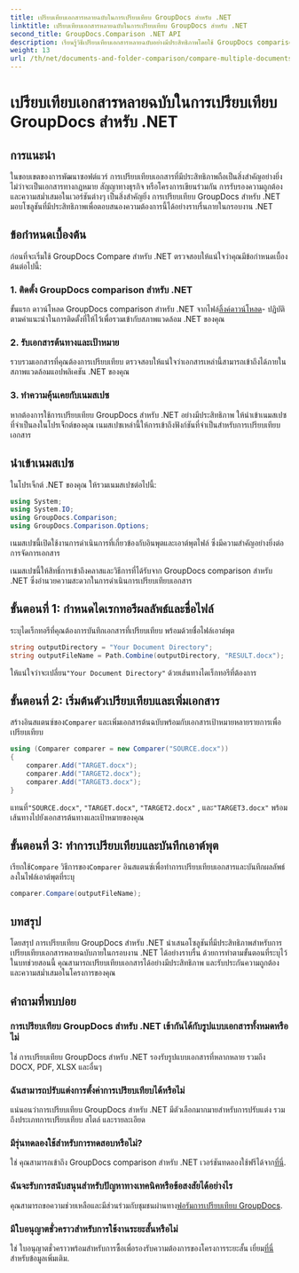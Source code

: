 ```yaml
---
title: เปรียบเทียบเอกสารหลายฉบับในการเปรียบเทียบ GroupDocs สำหรับ .NET
linktitle: เปรียบเทียบเอกสารหลายฉบับในการเปรียบเทียบ GroupDocs สำหรับ .NET
second_title: GroupDocs.Comparison .NET API
description: เรียนรู้วิธีเปรียบเทียบเอกสารหลายฉบับอย่างมีประสิทธิภาพโดยใช้ GroupDocs comparison for .NET ปฏิบัติตามคำแนะนำทีละขั้นตอนของเราเพื่อการบูรณาการที่ราบรื่น
weight: 13
url: /th/net/documents-and-folder-comparison/compare-multiple-documents-dotnet/
---
```


# เปรียบเทียบเอกสารหลายฉบับในการเปรียบเทียบ GroupDocs สำหรับ .NET

## การแนะนำ
ในขอบเขตของการพัฒนาซอฟต์แวร์ การเปรียบเทียบเอกสารที่มีประสิทธิภาพถือเป็นสิ่งสำคัญอย่างยิ่ง ไม่ว่าจะเป็นเอกสารทางกฎหมาย สัญญาทางธุรกิจ หรือโครงการเขียนร่วมกัน การรับรองความถูกต้องและความสม่ำเสมอในเวอร์ชันต่างๆ เป็นสิ่งสำคัญยิ่ง การเปรียบเทียบ GroupDocs สำหรับ .NET มอบโซลูชันที่มีประสิทธิภาพเพื่อตอบสนองความต้องการนี้ได้อย่างราบรื่นภายในกรอบงาน .NET
## ข้อกำหนดเบื้องต้น
ก่อนที่จะเริ่มใช้ GroupDocs Compare สำหรับ .NET ตรวจสอบให้แน่ใจว่าคุณมีข้อกำหนดเบื้องต้นต่อไปนี้:
### 1. ติดตั้ง GroupDocs comparison สำหรับ .NET
 ขั้นแรก ดาวน์โหลด GroupDocs comparison สำหรับ .NET จากไฟล์[ลิ้งค์ดาวน์โหลด](https://releases.groupdocs.com/comparison/net/)- ปฏิบัติตามคำแนะนำในการติดตั้งที่ให้ไว้เพื่อรวมเข้ากับสภาพแวดล้อม .NET ของคุณ
### 2. รับเอกสารต้นทางและเป้าหมาย
รวบรวมเอกสารที่คุณต้องการเปรียบเทียบ ตรวจสอบให้แน่ใจว่าเอกสารเหล่านี้สามารถเข้าถึงได้ภายในสภาพแวดล้อมแอปพลิเคชัน .NET ของคุณ
### 3. ทำความคุ้นเคยกับเนมสเปซ
หากต้องการใช้การเปรียบเทียบ GroupDocs สำหรับ .NET อย่างมีประสิทธิภาพ ให้นำเข้าเนมสเปซที่จำเป็นลงในโปรเจ็กต์ของคุณ เนมสเปซเหล่านี้ให้การเข้าถึงฟังก์ชันที่จำเป็นสำหรับการเปรียบเทียบเอกสาร

## นำเข้าเนมสเปซ
ในโปรเจ็กต์ .NET ของคุณ ให้รวมเนมสเปซต่อไปนี้:

```csharp
using System;
using System.IO;
using GroupDocs.Comparison;
using GroupDocs.Comparison.Options;
```
เนมสเปซนี้เปิดใช้งานการดำเนินการที่เกี่ยวข้องกับอินพุตและเอาต์พุตไฟล์ ซึ่งมีความสำคัญอย่างยิ่งต่อการจัดการเอกสาร

เนมสเปซนี้ให้สิทธิ์การเข้าถึงคลาสและวิธีการที่ได้รับจาก GroupDocs comparison สำหรับ .NET ซึ่งอำนวยความสะดวกในการดำเนินการเปรียบเทียบเอกสาร
## ขั้นตอนที่ 1: กำหนดไดเรกทอรีผลลัพธ์และชื่อไฟล์
ระบุไดเร็กทอรีที่คุณต้องการบันทึกเอกสารที่เปรียบเทียบ พร้อมด้วยชื่อไฟล์เอาต์พุต
```csharp
string outputDirectory = "Your Document Directory";
string outputFileName = Path.Combine(outputDirectory, "RESULT.docx");
```
 ให้แน่ใจว่าจะเปลี่ยน`"Your Document Directory"` ด้วยเส้นทางไดเร็กทอรีที่ต้องการ
## ขั้นตอนที่ 2: เริ่มต้นตัวเปรียบเทียบและเพิ่มเอกสาร
 สร้างอินสแตนซ์ของ`Comparer` และเพิ่มเอกสารต้นฉบับพร้อมกับเอกสารเป้าหมายหลายรายการเพื่อเปรียบเทียบ
```csharp
using (Comparer comparer = new Comparer("SOURCE.docx"))
{
    comparer.Add("TARGET.docx");
    comparer.Add("TARGET2.docx");
    comparer.Add("TARGET3.docx");
}
```
 แทนที่`"SOURCE.docx"`, `"TARGET.docx"`, `"TARGET2.docx"` , และ`"TARGET3.docx"` พร้อมเส้นทางไปยังเอกสารต้นทางและเป้าหมายของคุณ
## ขั้นตอนที่ 3: ทำการเปรียบเทียบและบันทึกเอาต์พุต
 เรียกใช้`Compare` วิธีการของ`Comparer` อินสแตนซ์เพื่อทำการเปรียบเทียบเอกสารและบันทึกผลลัพธ์ลงในไฟล์เอาต์พุตที่ระบุ
```csharp
comparer.Compare(outputFileName);
```

## บทสรุป
โดยสรุป การเปรียบเทียบ GroupDocs สำหรับ .NET นำเสนอโซลูชันที่มีประสิทธิภาพสำหรับการเปรียบเทียบเอกสารหลายฉบับภายในกรอบงาน .NET ได้อย่างราบรื่น ด้วยการทำตามขั้นตอนที่ระบุไว้ในบทช่วยสอนนี้ คุณสามารถเปรียบเทียบเอกสารได้อย่างมีประสิทธิภาพ และรับประกันความถูกต้องและความสม่ำเสมอในโครงการของคุณ
## คำถามที่พบบ่อย
### การเปรียบเทียบ GroupDocs สำหรับ .NET เข้ากันได้กับรูปแบบเอกสารทั้งหมดหรือไม่
ใช่ การเปรียบเทียบ GroupDocs สำหรับ .NET รองรับรูปแบบเอกสารที่หลากหลาย รวมถึง DOCX, PDF, XLSX และอื่นๆ
### ฉันสามารถปรับแต่งการตั้งค่าการเปรียบเทียบได้หรือไม่
แน่นอนว่าการเปรียบเทียบ GroupDocs สำหรับ .NET มีตัวเลือกมากมายสำหรับการปรับแต่ง รวมถึงประเภทการเปรียบเทียบ สไตล์ และรายละเอียด
### มีรุ่นทดลองใช้สำหรับการทดสอบหรือไม่?
 ใช่ คุณสามารถเข้าถึง GroupDocs comparison สำหรับ .NET เวอร์ชันทดลองใช้ฟรีได้จาก[ที่นี่](https://releases.groupdocs.com/).
### ฉันจะรับการสนับสนุนสำหรับปัญหาทางเทคนิคหรือข้อสงสัยได้อย่างไร
 คุณสามารถขอความช่วยเหลือและมีส่วนร่วมกับชุมชนผ่านทาง[ฟอรัมการเปรียบเทียบ GroupDocs](https://forum.groupdocs.com/c/comparison/12).
### มีใบอนุญาตชั่วคราวสำหรับการใช้งานระยะสั้นหรือไม่
ใช่ ใบอนุญาตชั่วคราวพร้อมสำหรับการซื้อเพื่อรองรับความต้องการของโครงการระยะสั้น เยี่ยม[ที่นี่](https://purchase.groupdocs.com/temporary-license/) สำหรับข้อมูลเพิ่มเติม.